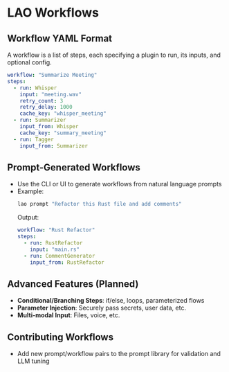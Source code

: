 # LAO Workflows

## Workflow YAML Format
A workflow is a list of steps, each specifying a plugin to run, its inputs, and optional config.

```yaml
workflow: "Summarize Meeting"
steps:
  - run: Whisper
    input: "meeting.wav"
    retry_count: 3
    retry_delay: 1000
    cache_key: "whisper_meeting"
  - run: Summarizer
    input_from: Whisper
    cache_key: "summary_meeting"
  - run: Tagger
    input_from: Summarizer
```

## Prompt-Generated Workflows
- Use the CLI or UI to generate workflows from natural language prompts
- Example:
  ```bash
  lao prompt "Refactor this Rust file and add comments"
  ```
  Output:
  ```yaml
  workflow: "Rust Refactor"
  steps:
    - run: RustRefactor
      input: "main.rs"
    - run: CommentGenerator
      input_from: RustRefactor
  ```

## Advanced Features (Planned)
- **Conditional/Branching Steps**: if/else, loops, parameterized flows
- **Parameter Injection**: Securely pass secrets, user data, etc.
- **Multi-modal Input**: Files, voice, etc.

## Contributing Workflows
- Add new prompt/workflow pairs to the prompt library for validation and LLM tuning 
